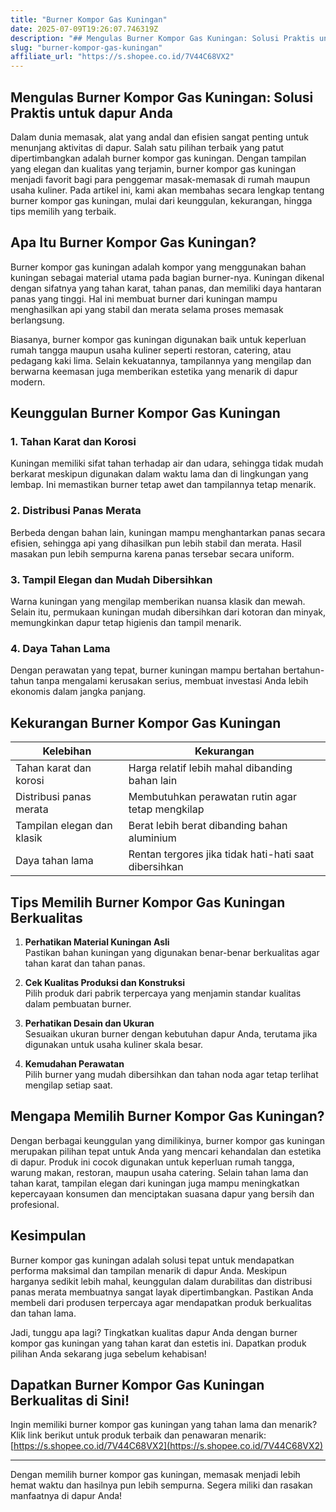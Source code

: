 ```yaml
---
title: "Burner Kompor Gas Kuningan"
date: 2025-07-09T19:26:07.746319Z
description: "## Mengulas Burner Kompor Gas Kuningan: Solusi Praktis untuk dapur Anda..."
slug: "burner-kompor-gas-kuningan"
affiliate_url: "https://s.shopee.co.id/7V44C68VX2"
---
```

## Mengulas Burner Kompor Gas Kuningan: Solusi Praktis untuk dapur Anda

Dalam dunia memasak, alat yang andal dan efisien sangat penting untuk menunjang aktivitas di dapur. Salah satu pilihan terbaik yang patut dipertimbangkan adalah burner kompor gas kuningan. Dengan tampilan yang elegan dan kualitas yang terjamin, burner kompor gas kuningan menjadi favorit bagi para penggemar masak-memasak di rumah maupun usaha kuliner. Pada artikel ini, kami akan membahas secara lengkap tentang burner kompor gas kuningan, mulai dari keunggulan, kekurangan, hingga tips memilih yang terbaik.

## Apa Itu Burner Kompor Gas Kuningan?

Burner kompor gas kuningan adalah kompor yang menggunakan bahan kuningan sebagai material utama pada bagian burner-nya. Kuningan dikenal dengan sifatnya yang tahan karat, tahan panas, dan memiliki daya hantaran panas yang tinggi. Hal ini membuat burner dari kuningan mampu menghasilkan api yang stabil dan merata selama proses memasak berlangsung.

Biasanya, burner kompor gas kuningan digunakan baik untuk keperluan rumah tangga maupun usaha kuliner seperti restoran, catering, atau pedagang kaki lima. Selain kekuatannya, tampilannya yang mengilap dan berwarna keemasan juga memberikan estetika yang menarik di dapur modern.

## Keunggulan Burner Kompor Gas Kuningan

### 1. Tahan Karat dan Korosi

Kuningan memiliki sifat tahan terhadap air dan udara, sehingga tidak mudah berkarat meskipun digunakan dalam waktu lama dan di lingkungan yang lembap. Ini memastikan burner tetap awet dan tampilannya tetap menarik.

### 2. Distribusi Panas Merata

Berbeda dengan bahan lain, kuningan mampu menghantarkan panas secara efisien, sehingga api yang dihasilkan pun lebih stabil dan merata. Hasil masakan pun lebih sempurna karena panas tersebar secara uniform.

### 3. Tampil Elegan dan Mudah Dibersihkan

Warna kuningan yang mengilap memberikan nuansa klasik dan mewah. Selain itu, permukaan kuningan mudah dibersihkan dari kotoran dan minyak, memungkinkan dapur tetap higienis dan tampil menarik.

### 4. Daya Tahan Lama

Dengan perawatan yang tepat, burner kuningan mampu bertahan bertahun-tahun tanpa mengalami kerusakan serius, membuat investasi Anda lebih ekonomis dalam jangka panjang.

## Kekurangan Burner Kompor Gas Kuningan

| Kelebihan | Kekurangan |
| --- | --- |
| Tahan karat dan korosi | Harga relatif lebih mahal dibanding bahan lain |
| Distribusi panas merata | Membutuhkan perawatan rutin agar tetap mengkilap |
| Tampilan elegan dan klasik | Berat lebih berat dibanding bahan aluminium |
| Daya tahan lama | Rentan tergores jika tidak hati-hati saat dibersihkan |

## Tips Memilih Burner Kompor Gas Kuningan Berkualitas

1. **Perhatikan Material Kuningan Asli**  
Pastikan bahan kuningan yang digunakan benar-benar berkualitas agar tahan karat dan tahan panas.

2. **Cek Kualitas Produksi dan Konstruksi**  
Pilih produk dari pabrik terpercaya yang menjamin standar kualitas dalam pembuatan burner.

3. **Perhatikan Desain dan Ukuran**  
Sesuaikan ukuran burner dengan kebutuhan dapur Anda, terutama jika digunakan untuk usaha kuliner skala besar.

4. **Kemudahan Perawatan**  
Pilih burner yang mudah dibersihkan dan tahan noda agar tetap terlihat mengilap setiap saat.

## Mengapa Memilih Burner Kompor Gas Kuningan?

Dengan berbagai keunggulan yang dimilikinya, burner kompor gas kuningan merupakan pilihan tepat untuk Anda yang mencari kehandalan dan estetika di dapur. Produk ini cocok digunakan untuk keperluan rumah tangga, warung makan, restoran, maupun usaha catering. Selain tahan lama dan tahan karat, tampilan elegan dari kuningan juga mampu meningkatkan kepercayaan konsumen dan menciptakan suasana dapur yang bersih dan profesional.

## Kesimpulan

Burner kompor gas kuningan adalah solusi tepat untuk mendapatkan performa maksimal dan tampilan menarik di dapur Anda. Meskipun harganya sedikit lebih mahal, keunggulan dalam durabilitas dan distribusi panas merata membuatnya sangat layak dipertimbangkan. Pastikan Anda membeli dari produsen terpercaya agar mendapatkan produk berkualitas dan tahan lama.

Jadi, tunggu apa lagi? Tingkatkan kualitas dapur Anda dengan burner kompor gas kuningan yang tahan karat dan estetis ini. Dapatkan produk pilihan Anda sekarang juga sebelum kehabisan!

## Dapatkan Burner Kompor Gas Kuningan Berkualitas di Sini!

Ingin memiliki burner kompor gas kuningan yang tahan lama dan menarik? Klik link berikut untuk produk terbaik dan penawaran menarik: [https://s.shopee.co.id/7V44C68VX2](https://s.shopee.co.id/7V44C68VX2)

---

Dengan memilih burner kompor gas kuningan, memasak menjadi lebih hemat waktu dan hasilnya pun lebih sempurna. Segera miliki dan rasakan manfaatnya di dapur Anda!